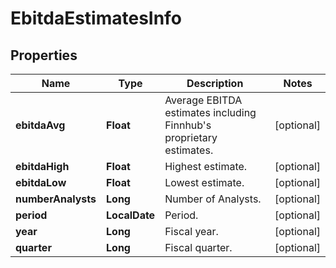 

# EbitdaEstimatesInfo


## Properties

| Name | Type | Description | Notes |
|------------ | ------------- | ------------- | -------------|
|**ebitdaAvg** | **Float** | Average EBITDA estimates including Finnhub&#39;s proprietary estimates. |  [optional] |
|**ebitdaHigh** | **Float** | Highest estimate. |  [optional] |
|**ebitdaLow** | **Float** | Lowest estimate. |  [optional] |
|**numberAnalysts** | **Long** | Number of Analysts. |  [optional] |
|**period** | **LocalDate** | Period. |  [optional] |
|**year** | **Long** | Fiscal year. |  [optional] |
|**quarter** | **Long** | Fiscal quarter. |  [optional] |



